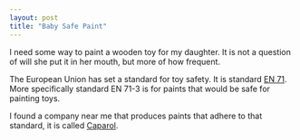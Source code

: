 ```yaml
---
layout: post
title: "Baby Safe Paint"
---
```

I need some way to paint a wooden toy for my daughter. It is not a question of
will she put it in her mouth, but more of how frequent.

The European Union has set a standard for toy safety. It is standard [EN 71][].
More specifically standard EN 71-3 is for paints that would be safe for 
painting toys.

I found a company near me that produces paints that adhere to that standard,
it is called [Caparol][].

[EN 71]: http://ec.europa.eu/enterprise/policies/european-standards/harmonised-standards/toys/index_en.htm
[Caparol]: http://www.caparol.be
